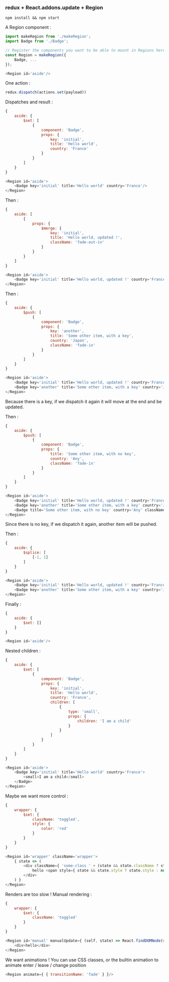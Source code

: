 ### redux + React.addons.update + Region

```npm install && npm start```

A Region component :
````js
import makeRegion from './makeRegion';
import Badge from './Badge';

// Register the components you want to be able to mount in Regions here
const Region = makeRegion({
    Badge, ...
});

<Region id='aside'/>
````
One action :
````js
redux.dispatch(actions.set(payload))
````

Dispatches and result :
````js
{
    aside: {
        $set: [
            {
                component: 'Badge',
                props: {
                    key: 'initial',
                    title: 'Hello world',
                    country: 'France'
                }
            }
        ]
    }
}

<Region id='aside'>
    <Badge key='initial' title='Hello world' country='France'/>
</Region>
````

Then :
````js
{
    aside: [
        {
            props: {
                $merge: {
                    key: 'initial',
                    title: 'Hello world, updated !',
                    className: 'fade-out-in'
                }
            }
        }
    ]
}

<Region id='aside'>
    <Badge key='initial' title='Hello world, updated !' country='France' className: 'fade-out-in'/>
</Region>
````

Then :
````js
{
    aside: {
        $push: [
            {
                component: 'Badge',
                props: {
                    key: 'another',
                    title: 'Some other item, with a key',
                    country: 'Japan',
                    className: 'fade-in'
                }
            }
        ]
    }
}

<Region id='aside'>
    <Badge key='initial' title='Hello world, updated !' country='France' className: 'fade-out-in'/>
    <Badge key='another' title='Some other item, with a key' country='Japan' className: 'fade-in'/>
</Region>
````
Because there is a key, if we dispatch it again it will move at the end and be updated.

Then :
````js
{
    aside: {
        $push: [
            {
                component: 'Badge',
                props: {
                    title: 'Some other item, with no key',
                    country: 'Any',
                    className: 'fade-in'
                }
            }
        ]
    }
}

<Region id='aside'>
    <Badge key='initial' title='Hello world, updated !' country='France' className: 'fade-out-in'/>
    <Badge key='another' title='Some other item, with a key' country='Japan' className: 'fade-in'/>
    <Badge title='Some other item, with no key' country='Any' className: 'fade-in'/>
</Region>
````
Since there is no key, if we dispatch it again, another item will be pushed.

Then :
````js
{
    aside: {
        $splice: [
            [-1, 1]
        ]
    }
}

<Region id='aside'>
    <Badge key='initial' title='Hello world, updated !' country='France' className: 'fade-out-in'/>
    <Badge key='another' title='Some other item, with a key' country='Japan' className: 'fade-in'/>
</Region>
````

Finally :
````js
{
    aside: {
        $set: []
    }
}

<Region id='aside'/>
````

Nested children :
````js
{
    aside: {
        $set: [
            {
                component: 'Badge',
                props: {
                    key: 'initial',
                    title: 'Hello world',
                    country: 'France',
                    children: [
                        {
                            type: 'small',
                            props: {
                                children: 'I am a child'
                            }
                        }
                    ]
                }
            }
        ]
    }
}

<Region id='aside'>
    <Badge key='initial' title='Hello world' country='France'>
        <small>I am a child</small>
    </Badge>
</Region>
````

Maybe we want more control :
````js
{
    wrapper: {
        $set: {
            className: 'toggled',
            style: {
                color: 'red'
            }
        }
    }
}

<Region id='wrapper' className='wrapper'>
    { state => (
        <div className={ 'some-class ' + (state && state.className ? state.className : '') }>
            hello <span style={ state && state.style ? state.style : null }>world</span>
        </div>
    ) }
</Region>
````

Renders are too slow ! Manual rendering :
````js
{
    wrapper: {
        $set: {
            className: 'toggled'
        }
    }
}

<Region id='manual' manualUpdate={ (self, state) => React.findDOMNode(self).classList.add(state.className) }>
    <div>hello</div>
</Region>
````

We want animations ! You can use CSS classes, or the builtin animation to animate enter / leave / change position
````js
<Region animate={ { transitionName: 'fade' } }/>
````
